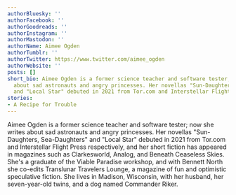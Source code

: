 ```yaml
---
authorBluesky: ''
authorFacebook: ''
authorGoodreads: ''
authorInstagram: ''
authorMastodon: ''
authorName: Aimee Ogden
authorTumblr: ''
authorTwitter: https://www.twitter.com/aimee_ogden
authorWebsite: ''
posts: []
short_bio: Aimee Ogden is a former science teacher and software tester; now she writes
  about sad astronauts and angry princesses. Her novellas "Sun-Daughters, Sea-Daughters"
  and "Local Star" debuted in 2021 from Tor.com and Interstellar Flight Press respectively.
stories:
- A Recipe for Trouble
---
```


Aimee Ogden is a former science teacher and software tester; now she writes about sad astronauts and angry princesses. Her novellas "Sun-Daughters, Sea-Daughters" and "Local Star" debuted in 2021 from Tor.com and Interstellar Flight Press respectively, and her short fiction has appeared in magazines such as Clarkesworld, Analog, and Beneath Ceaseless Skies. She's a graduate of the Viable Paradise workshop, and with Bennett North she co-edits Translunar Travelers Lounge, a magazine of fun and optimistic speculative fiction. She lives in Madison, Wisconsin, with her husband, her seven-year-old twins, and a dog named Commander Riker.